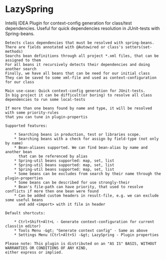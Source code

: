 LazySpring
====

Intellij IDEA Plugin for context-config generation for class/test dependencies.
Useful for quick dependencies resolution in JUnit-tests with Spring-beans.

    Detects class dependencies that must be resolved with spring-beans.
    There are fields annotated with @Autowired or class's setters(set-methods)
    Searchs bean definitions through all project *.xml files, that can be assigned to them
    For all beans it recursively detects their dependencies and doing another search
    Finally, we have all beans that can be need for our initial class
    They can be saved to some xml-file and used as context-configuration for our class
    
    Main use-case: Quick context-config generation for JUnit-tests.
    In big project it can be difficult(or boring) to resolve all class dependencies to run some local-tests
    
    If more than one beans found by name and type, it will be resolved with some priority-rules 
    that you can tune in plugin-propertis
    
    Supported features:
    
        * Searching beans in production, test or libraries scope.
        * Searching beans with a check for assign by field-type (not only by name)
        * Bean-aliases supported. We can find bean-alias by name and another bean 
          that can be referenced by alias
        * Spring-util beans supported: map, set, list
        * Spring-util beans supported: map, set, list
        * Spring-util beans supported: map, set, list
        * Some beans can be excludes from search by their name through the plugin-properties
        * Some beans can be described for use strongly-their
        * Bean's file-path can have priority, that used to resolve conflicts if more then one bean were found
        * Can be added custom headers in result-file, e.g. we can exclude some useful beans 
          and add <import> with it file in header
    
    Default shortcuts:
    
        * Ctrl+Shift+Alt+L - Generate context-configuration for current class(in editor)
        * Tools Menu -&gt; "Generate context config" - Same as above
        * Settings Menu (Ctrl+Alt+S) -&gt; LazySpring - Plugin properties
    
    Please note: This plugin is distributed on an "AS IS" BASIS, WITHOUT WARRANTIES OR CONDITIONS OF ANY KIND,
    either express or implied.
